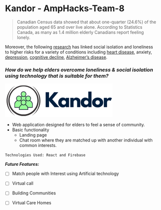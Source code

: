 # Kandor - AmpHacks-Team-8


> Canadian Census data showed that about one-quarter (24.6%) of the population aged 65 and over live alone. According to Statistics Canada, as many as 1.4 million elderly Canadians report feeling lonely.

Moreover, the following [research](https://www.ncbi.nlm.nih.gov/pubmed/23749730) has linked social isolation and loneliness to higher risks for a variety of conditions including [heart disease](https://www.nia.nih.gov/health/heart-health-and-aging#heart-disease), anxiety, [depression](https://www.nia.nih.gov/health/depression-and-older-adults), [cognitive decline](https://www.nia.nih.gov/health/memory-and-thinking-whats-normal-and-whats-not), [Alzheimer’s disease](https://www.nia.nih.gov/health/alzheimers).


### ***How do we help elders overcome loneliness & social isolation using technology that is suitable for them?***

![Image of Kandor](https://github.com/helenwxdong/ampHacks-Team-8/blob/main/kandor/src/img/kandor.png)

- Web application designed for elders to feel a sense of community.
- Basic functionality
  - Landing page
  - Chat room where they are matched up with another individual with common interests.
  
`Technologies Used: React and Firebase`



***Future Features:***
- [ ] Match people with Interest using Artificial technology
- [ ] Virtual call
- [ ] Building Communities
- [ ] Virtual Care Homes


